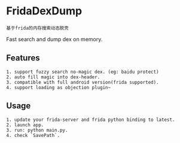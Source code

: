 # FridaDexDump
    基于frida的内存搜索动态脱壳

Fast search and dump dex on memory.

## Features
    1. support fuzzy search no-magic dex. (eg: baidu protect)
    2. auto fill magic into dex-header.
    3. compatible with full android version(frida supported).
    4. support loading as objection plugin~

## Usage
    1. update your frida-server and frida python binding to latest.
    2. launch app.
    3. run: python main.py.
    4. check `SavePath`.


